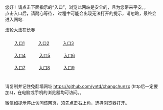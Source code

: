 您好！请点击下面指示的“入口”，浏览此网站是安全的，且为您带来平安。。 <br/>
点击入口后，请耐心等待， 过程中可能会出现无法打开的提示，请忽略，最终会进入网站. </br>

法轮大法在长春<br/>
<div style="padding:10px"><a style="margin:20px" target="_blank" href="https://d2wac78n096rv5.cloudfront.net/2Qpsp?ncjloqkc" id="ccLink1" rel="nofollow">入口1</a> <a target="_blank" style="margin:20px" href="https://d300vinkqecd2g.cloudfront.net/2Qpsp?wtfepdr" id="ccLink2" rel="nofollow">入口2</a> <a style="margin:20px" target="_blank" href="https://d1ovodbgg6ezpb.cloudfront.net/2Qpsp?hprkpuc" id="ccLink3" rel="nofollow">入口3</a></div>

<div style="padding:10px" ><a style="margin:20px" target="_blank" href="https://d2wac78n096rv5.cloudfront.net/2Qpsp?ncjloqkc" id="ccLink4" rel="nofollow">入口4</a> <a style="margin:20px" href="https://d300vinkqecd2g.cloudfront.net/2Qpsp?wtfepdr" target="_blank" id="ccLink5" rel="nofollow">入口5</a> <a style="margin:20px" href="https://d1ovodbgg6ezpb.cloudfront.net/2Qpsp?hprkpuc" target="_blank" id="ccLink6" rel="nofollow">入口6</a></div>

<div style="padding:10px"><a style="margin:20px" target="_blank" href="https://d2wac78n096rv5.cloudfront.net/2Qpsp?ncjloqkc" id="ccLink7" rel="nofollow">入口7</a> <a style="margin:20px" href="https://d300vinkqecd2g.cloudfront.net/2Qpsp?wtfepdr" target="_blank" id="ccLink8" rel="nofollow">入口8</a> <a style="margin:20px" target="_blank" href="https://d1ovodbgg6ezpb.cloudfront.net/2Qpsp?hprkpuc" id="ccLink9" rel="nofollow">入口9</a></div>

<br/>



请复制并记住免翻墙网址 https://github.com/yntd/changchunzx (http后一定要加s)，在电脑或手机的浏览器均可访问。。<br/>

微信如提示停止访问该网页，须先点击右上角，选择浏览器打开。
